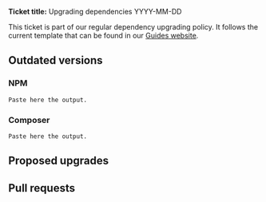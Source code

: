 **Ticket title:** Upgrading dependencies YYYY-MM-DD

This ticket is part of our regular dependency upgrading policy. It follows the current template that can be found in
our [Guides website](https://ka-huis.github.io/guides/dependency-maintenance).

<!-- This template contains all dependency managers that are relevant to the organization. Remove any unnecessary one that do not apply for this repository or module. -->

## Outdated versions

### NPM

<!-- Run `npm outdated` and paste the results in a code block. Make sure it's properly formatted. -->

```text
Paste here the output.
```

<!-- Read the upgrade guides of the dependencies and list down any important notices here. -->

### Composer

<!-- Run `composer outdated` and paste the results in a code block. Make sure it's properly formatted. -->

```text
Paste here the output.
```

<!-- Read the upgrade guides of the dependencies and list down any important notices here. -->

## Proposed upgrades

<!-- Create an advice about which upgrades you think needs to be done. Patch and minor upgrades are usually fine, but major upgrades may not always be a good option. Since it's always different, you will have to propose which upgrades needs to be done. Substantiate your advice with good arguments and keep grammar and spelling in mind. -->

<!-- If you propose major upgrades then first discuss it with the main project contributors, before working on a pull request. --> 

## Pull requests

<!-- Here you can list down all pull requests that you have created for easy reference. Decide if the proposed upgrades needs to be done in multiple pull requests to keep it small and reviewable. No one likes to dig into a huge git diff and review it. The smaller it is the higher the chance it will be approved and merged. -->

<!-- Keep in mind that pull requests that changes the lock-file needs te be made after each other to prevent merge conflicts. Merge conflicts must not be fixed manually, but by the dependency manager in order to prevent corrupt hashes. -->

<!-- Follow the best practices defined in the guide ["Dependency maintenance"](https://ka-huis.github.io/guides/dependency-maintenance) to correctly apply upgrades. -->
